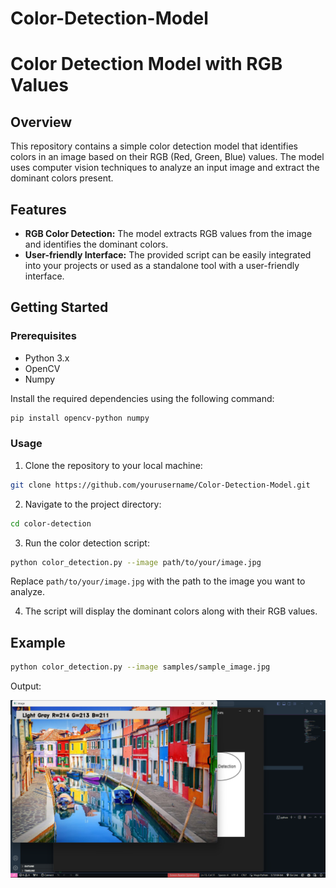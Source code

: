 # Color-Detection-Model
# Color Detection Model with RGB Values

## Overview

This repository contains a simple color detection model that identifies colors in an image based on their RGB (Red, Green, Blue) values. The model uses computer vision techniques to analyze an input image and extract the dominant colors present.

## Features

- **RGB Color Detection:** The model extracts RGB values from the image and identifies the dominant colors.
- **User-friendly Interface:** The provided script can be easily integrated into your projects or used as a standalone tool with a user-friendly interface.

## Getting Started

### Prerequisites

- Python 3.x
- OpenCV
- Numpy

Install the required dependencies using the following command:

```bash
pip install opencv-python numpy
```

### Usage

1. Clone the repository to your local machine:

```bash
git clone https://github.com/yourusername/Color-Detection-Model.git
```

2. Navigate to the project directory:

```bash
cd color-detection
```

3. Run the color detection script:

```bash
python color_detection.py --image path/to/your/image.jpg
```

Replace `path/to/your/image.jpg` with the path to the image you want to analyze.

4. The script will display the dominant colors along with their RGB values.

## Example

```bash
python color_detection.py --image samples/sample_image.jpg
```

Output:

![output](/output.png)


